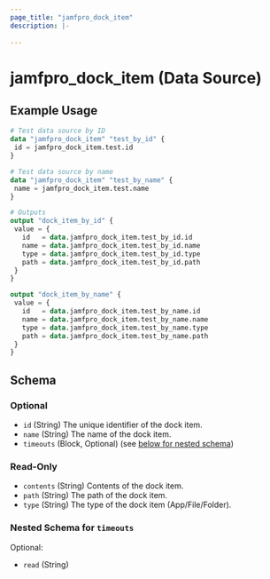 ```yaml
---
page_title: "jamfpro_dock_item"
description: |-
  
---
```


# jamfpro_dock_item (Data Source)


## Example Usage
```terraform
# Test data source by ID
data "jamfpro_dock_item" "test_by_id" {
 id = jamfpro_dock_item.test.id
}

# Test data source by name 
data "jamfpro_dock_item" "test_by_name" {
 name = jamfpro_dock_item.test.name
}

# Outputs
output "dock_item_by_id" {
 value = {
   id   = data.jamfpro_dock_item.test_by_id.id
   name = data.jamfpro_dock_item.test_by_id.name
   type = data.jamfpro_dock_item.test_by_id.type
   path = data.jamfpro_dock_item.test_by_id.path
 }
}

output "dock_item_by_name" {
 value = {
   id   = data.jamfpro_dock_item.test_by_name.id 
   name = data.jamfpro_dock_item.test_by_name.name
   type = data.jamfpro_dock_item.test_by_name.type
   path = data.jamfpro_dock_item.test_by_name.path
 }
}
```

<!-- schema generated by tfplugindocs -->
## Schema

### Optional

- `id` (String) The unique identifier of the dock item.
- `name` (String) The name of the dock item.
- `timeouts` (Block, Optional) (see [below for nested schema](#nestedblock--timeouts))

### Read-Only

- `contents` (String) Contents of the dock item.
- `path` (String) The path of the dock item.
- `type` (String) The type of the dock item (App/File/Folder).

<a id="nestedblock--timeouts"></a>
### Nested Schema for `timeouts`

Optional:

- `read` (String)